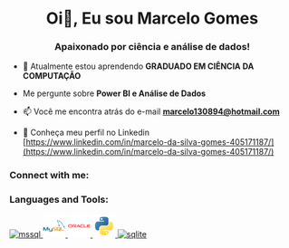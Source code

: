 <h1 align="center">Oi👋, Eu sou Marcelo Gomes</h1>
<h3 align="center">Apaixonado por ciência e análise de dados!</h3>

- 🌱 Atualmente estou aprendendo **GRADUADO EM CIÊNCIA DA COMPUTAÇÃO**

- Me pergunte sobre **Power BI e Análise de Dados**

- 📫 Você me encontra atrás do e-mail **marcelo130894@hotmail.com**

- 📄 Conheça meu perfil no Linkedin [https://www.linkedin.com/in/marcelo-da-silva-gomes-405171187/](https://www.linkedin.com/in/marcelo-da-silva-gomes-405171187/)

<h3 align="left">Connect with me:</h3>
<p align="left">
</p>

<h3 align="left">Languages and Tools:</h3>
<p align="left"> <a href="https://www.microsoft.com/en-us/sql-server" target="_blank" rel="noreferrer"> <img src="https://www.svgrepo.com/show/303229/microsoft-sql-server-logo.svg" alt="mssql" width="40" height="40"/> </a> <a href="https://www.mysql.com/" target="_blank" rel="noreferrer"> <img src="https://raw.githubusercontent.com/devicons/devicon/master/icons/mysql/mysql-original-wordmark.svg" alt="mysql" width="40" height="40"/> </a> <a href="https://www.oracle.com/" target="_blank" rel="noreferrer"> <img src="https://raw.githubusercontent.com/devicons/devicon/master/icons/oracle/oracle-original.svg" alt="oracle" width="40" height="40"/> </a> <a href="https://www.python.org" target="_blank" rel="noreferrer"> <img src="https://raw.githubusercontent.com/devicons/devicon/master/icons/python/python-original.svg" alt="python" width="40" height="40"/> </a> <a href="https://www.sqlite.org/" target="_blank" rel="noreferrer"> <img src="https://www.vectorlogo.zone/logos/sqlite/sqlite-icon.svg" alt="sqlite" width="40" height="40"/> </a> </p>









<!---
MarceloSGomes/MarceloSGomes is a ✨ special ✨ repository because its `README.md` (this file) appears on your GitHub profile.
You can click the Preview link to take a look at your changes.
--->

